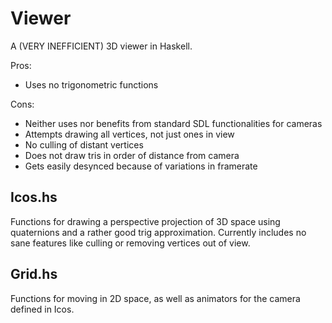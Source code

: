 Viewer
======
A (VERY INEFFICIENT) 3D viewer in Haskell.

Pros:
- Uses no trigonometric functions

Cons:
- Neither uses nor benefits from standard SDL functionalities for cameras
- Attempts drawing all vertices, not just ones in view
- No culling of distant vertices
- Does not draw tris in order of distance from camera
- Gets easily desynced because of variations in framerate

Icos.hs
-------
Functions for drawing a perspective projection of 3D space using quaternions and
a rather good trig approximation.
Currently includes no sane features like culling or removing vertices out of view.

Grid.hs
-------
Functions for moving in 2D space, as well as animators for the camera defined in Icos.
